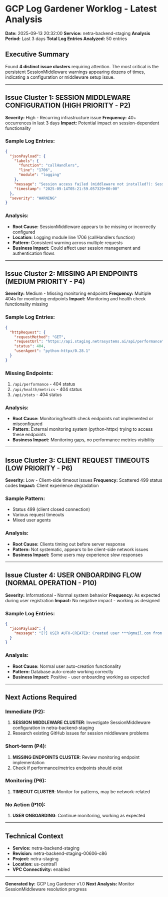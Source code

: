 # GCP Log Gardener Worklog - Latest Analysis
**Date:** 2025-09-13 20:32:00
**Service:** netra-backend-staging
**Analysis Period:** Last 3 days
**Total Log Entries Analyzed:** 50 entries

## Executive Summary
Found **4 distinct issue clusters** requiring attention. The most critical is the persistent SessionMiddleware warnings appearing dozens of times, indicating a configuration or middleware setup issue.

---

## Issue Cluster 1: SESSION MIDDLEWARE CONFIGURATION (HIGH PRIORITY - P2)
**Severity:** High - Recurring infrastructure issue
**Frequency:** 40+ occurrences in last 3 days
**Impact:** Potential impact on session-dependent functionality

### Sample Log Entries:
```json
{
  "jsonPayload": {
    "labels": {
      "function": "callHandlers",
      "line": "1706",
      "module": "logging"
    },
    "message": "Session access failed (middleware not installed?): SessionMiddleware must be installed to access request.session",
    "timestamp": "2025-09-14T05:21:59.057329+00:00"
  },
  "severity": "WARNING"
}
```

### Analysis:
- **Root Cause:** SessionMiddleware appears to be missing or incorrectly configured
- **Location:** Logging module line 1706 (callHandlers function)
- **Pattern:** Consistent warning across multiple requests
- **Business Impact:** Could affect user session management and authentication flows

---

## Issue Cluster 2: MISSING API ENDPOINTS (MEDIUM PRIORITY - P4)
**Severity:** Medium - Missing monitoring endpoints
**Frequency:** Multiple 404s for monitoring endpoints
**Impact:** Monitoring and health check functionality missing

### Sample Log Entries:
```json
{
  "httpRequest": {
    "requestMethod": "GET",
    "requestUrl": "https://api.staging.netrasystems.ai/api/performance",
    "status": 404,
    "userAgent": "python-httpx/0.28.1"
  }
}
```

### Missing Endpoints:
1. `/api/performance` - 404 status
2. `/api/health/metrics` - 404 status
3. `/api/stats` - 404 status

### Analysis:
- **Root Cause:** Monitoring/health check endpoints not implemented or misconfigured
- **Pattern:** External monitoring system (python-httpx) trying to access these endpoints
- **Business Impact:** Monitoring gaps, no performance metrics visibility

---

## Issue Cluster 3: CLIENT REQUEST TIMEOUTS (LOW PRIORITY - P6)
**Severity:** Low - Client-side timeout issues
**Frequency:** Scattered 499 status codes
**Impact:** Client experience degradation

### Sample Pattern:
- Status 499 (client closed connection)
- Various request timeouts
- Mixed user agents

### Analysis:
- **Root Cause:** Clients timing out before server response
- **Pattern:** Not systematic, appears to be client-side network issues
- **Business Impact:** Some users may experience slow responses

---

## Issue Cluster 4: USER ONBOARDING FLOW (NORMAL OPERATION - P10)
**Severity:** Informational - Normal system behavior
**Frequency:** As expected during user registration
**Impact:** No negative impact - working as designed

### Sample Log Entries:
```json
{
  "jsonPayload": {
    "message": "[?] USER AUTO-CREATED: Created user ***@gmail.com from JWT=REDACTED (env: staging, user_id: 10741608..., demo_mode: False, domain: gmail.com, domain_type: consumer)"
  }
}
```

### Analysis:
- **Root Cause:** Normal user auto-creation functionality
- **Pattern:** Database auto-create working correctly
- **Business Impact:** Positive - user onboarding working as expected

---

## Next Actions Required

### Immediate (P2):
1. **SESSION MIDDLEWARE CLUSTER**: Investigate SessionMiddleware configuration in netra-backend-staging
2. Research existing GitHub issues for session middleware problems

### Short-term (P4):
1. **MISSING ENDPOINTS CLUSTER**: Review monitoring endpoint implementation
2. Check if performance/metrics endpoints should exist

### Monitoring (P6):
1. **TIMEOUT CLUSTER**: Monitor for patterns, may be network-related

### No Action (P10):
1. **USER ONBOARDING**: Continue monitoring, working as expected

---

## Technical Context
- **Service:** netra-backend-staging
- **Revision:** netra-backend-staging-00606-c86
- **Project:** netra-staging
- **Location:** us-central1
- **VPC Connectivity:** enabled

---

**Generated by:** GCP Log Gardener v1.0
**Next Analysis:** Monitor SessionMiddleware resolution progress